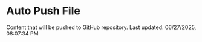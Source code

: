 # Auto Push File

Content that will be pushed to GitHub repository.
Last updated: 06/27/2025, 08:07:34 PM